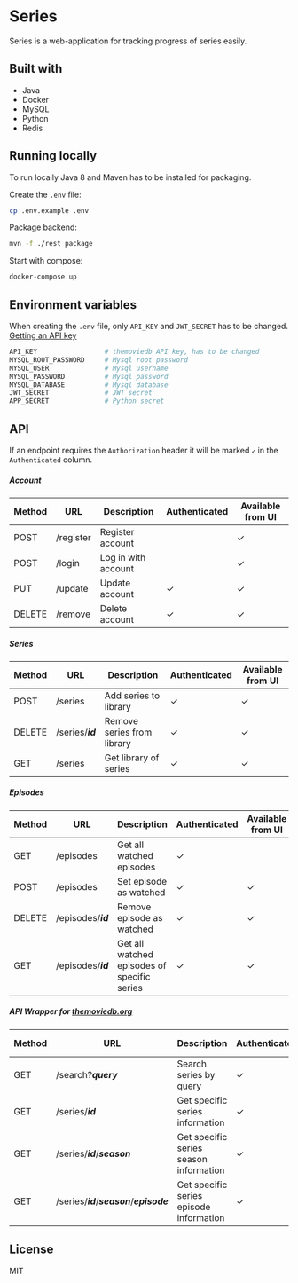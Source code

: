 # Series
Series is a web-application for tracking progress of series easily.    

## Built with
- Java
- Docker
- MySQL
- Python
- Redis

## Running locally
To run locally Java 8 and Maven has to be installed for packaging.   

Create the `.env` file:    
```bash
cp .env.example .env
```
Package backend:
```bash
mvn -f ./rest package
```
Start with compose:
```bash
docker-compose up
```

## Environment variables
When creating the `.env` file, only `API_KEY` and `JWT_SECRET` has to be changed. [Getting an API key](https://www.themoviedb.org/faq/api?language=en-US)

```bash
API_KEY                 # themoviedb API key, has to be changed
MYSQL_ROOT_PASSWORD     # Mysql root password
MYSQL_USER              # Mysql username
MYSQL_PASSWORD          # Mysql password
MYSQL_DATABASE          # Mysql database
JWT_SECRET              # JWT secret
APP_SECRET              # Python secret
```

## API
If an endpoint requires the `Authorization` header it will be marked `✓` in the `Authenticated` column.
##### Account
| Method | URL       | Description    | Authenticated | Available from UI | 
|--------|-----------|---------------|------------------|-------------- |
| POST   | /register | Register account |  | ✓ |  
| POST   | /login | Log in with account |  | ✓ |  
| PUT   | /update | Update account | ✓ | ✓ |  
| DELETE   | /remove | Delete account | ✓ | ✓ |  

##### Series
| Method | URL       | Description    | Authenticated | Available from UI | 
|--------|-----------|---------------|------------------|-------------- |
| POST   | /series   | Add series to library  |   ✓ |  ✓ |  
| DELETE   | /series/**_id_**   | Remove series from library  |   ✓ |  ✓ |  
| GET    | /series   | Get library of series  |   ✓ |  ✓ |  

##### Episodes
| Method | URL       | Description    | Authenticated | Available from UI | 
|--------|-----------|---------------|------------------|-------------- |
| GET    | /episodes   |  Get all watched episodes  |  ✓ |  |  
| POST    | /episodes   |  Set episode as watched    |  ✓ | ✓ |  
| DELETE    | /episodes/**_id_**   |  Remove episode as watched    |  ✓ | ✓ |  
| GET   | /episodes/**_id_**   |  Get all watched episodes of specific series |  ✓ | ✓ |  

##### API Wrapper for [themoviedb.org](https://developers.themoviedb.org/3)
| Method | URL       | Description    | Authenticated | Available from UI | 
|--------|-----------|---------------|--------------- | ----------------| 
| GET | /search?**_query_** | Search series by query |  ✓ |   |
| GET | /series/**_id_** | Get specific series information   | ✓  | |
| GET | /series/**_id_**/**_season_** | Get specific series season information | ✓  | |
| GET | /series/**_id_**/**_season_**/**_episode_**| Get specific series episode information   |  ✓ | |


## License
MIT